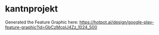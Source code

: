 # kantnprojekt

Generated the Feature Graphic here: https://hotpot.ai/design/google-play-feature-graphic?id=GbCzMcpIJ4Zz_1024_500


